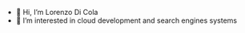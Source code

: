 - 👋 Hi, I’m Lorenzo Di Cola
- 👀 I’m interested in cloud development and search engines systems

<!---
Bridge98/Bridge98 is a ✨ special ✨ repository because its `README.md` (this file) appears on your GitHub profile.
You can click the Preview link to take a look at your changes.
--->
